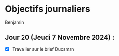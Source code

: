 # Objectifs journaliers

Benjamin

## Jour 20 (Jeudi 7 Novembre 2024) :

- [x] Travailler sur le brief Ducsman
